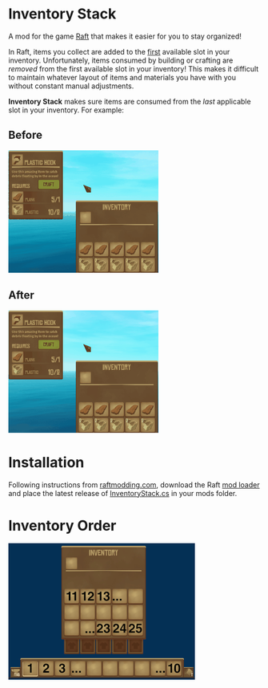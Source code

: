 # Inventory Stack

A mod for the game [Raft](https://raft-game.com/) that makes it easier for you to stay organized!

In Raft, items you collect are added to the [first](#inventory-order) available slot in your inventory. Unfortunately, items consumed by building or crafting are _removed_ from the first available slot in your inventory! This makes it difficult to maintain whatever layout of items and materials you have with you without constant manual adjustments.

**Inventory Stack** makes sure items are consumed from the _last_ applicable slot in your inventory. For example:

## Before

![](ModResources/before.gif)

## After

![](ModResources/after.gif)

# Installation

Following instructions from [raftmodding.com](https://www.raftmodding.com/), download the Raft [mod loader](https://www.raftmodding.com/download) and place the latest release of [InventoryStack.cs](InventoryStack/InventoryStack.cs) in your mods folder.

# Inventory Order

![](ModResources/order.png)

